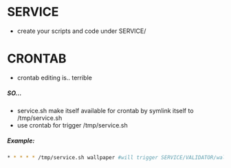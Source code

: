 
SERVICE
===
- create your scripts and code under SERVICE/

CRONTAB
==
- crontab editing is.. terrible
  
#####  SO...
- service.sh make itself available for crontab by symlink itself to /tmp/service.sh
- use crontab for trigger /tmp/service.sh



##### Example:
```bash
* * * * * /tmp/service.sh wallpaper #will trigger SERVICE/VALIDATOR/wallpaper.sh 
```
